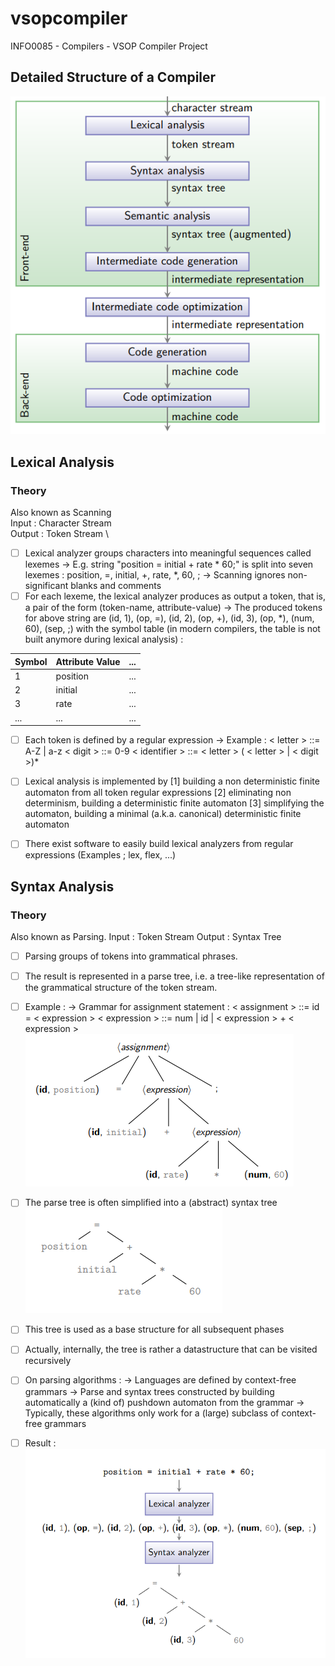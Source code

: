 # vsopcompiler
INFO0085 - Compilers - VSOP Compiler Project

## Detailed Structure of a Compiler

![Local Image](images/structure-of-a-compiler.png)

## Lexical Analysis
### Theory
Also known as Scanning \
Input : Character Stream \
Output : Token Stream \
- [ ] Lexical analyzer groups characters into meaningful sequences called lexemes
-> E.g. string "position = initial + rate * 60;" is split into seven lexemes : position, =, initial, +, rate, *, 60, ;
-> Scanning ignores non-significant blanks and comments
- [ ] For each lexeme, the lexical analyzer produces as output a token, that is, a pair of the form (token-name, attribute-value)
-> The produced tokens for above string are
(id, 1), (op, =), (id, 2), (op, +), (id, 3), (op, *), (num, 60), (sep, \;) with the symbol table (in modern compilers, the table is not built anymore during lexical analysis) :

| Symbol | Attribute Value              | ... |
|-----------|-------------------|-------------------------------------|
| 1 | position   | ... |
| 2 | initial   | ... |
| 3 | rate       | ... |
| ... | ... | ... |

- [ ] Each token is defined by a regular expression
-> Example :
    < letter > ::= A-Z | a-z
    < digit > ::= 0-9
    < identifier > ::= < letter > ( < letter > | < digit >)*

- [ ] Lexical analysis is implemented by 
    [1] building a non deterministic finite automaton from all token regular expressions
    [2] eliminating non determinism, building a deterministic finite automaton
    [3] simplifying the automaton, building a minimal (a.k.a. canonical) deterministic finite automaton

- [ ] There exist software to easily build lexical analyzers from regular expressions (Examples ; lex, flex, ...)

## Syntax Analysis
### Theory
Also known as Parsing.
Input : Token Stream
Output : Syntax Tree
- [ ] Parsing groups of tokens into grammatical phrases.
- [ ] The result is represented in a parse tree, i.e. a tree-like representation of the grammatical structure of the token stream.
- [ ] Example :
    -> Grammar for assignment statement :
    < assignment > ::= id = < expression >
    < expression > ::= num | id | < expression > + < expression >
    ![Local Image](images/syntax-analysis-ast-not-simplified.PNG)
- [ ] The parse tree is often simplified into a (abstract) syntax tree
    ![Local Image](images/syntax-analysis-ast.PNG)
- [ ] This tree is used as a base structure for all subsequent phases
- [ ] Actually, internally, the tree is rather a datastructure that can be visited recursively
- [ ] On parsing algorithms :
    -> Languages are defined by context-free grammars
    -> Parse and syntax trees constructed by building automatically a (kind of) pushdown automaton from the grammar
    -> Typically, these algorithms only work for a (large) subclass of context-free grammars

- [ ] Result :
    ![Local Image](images/syntax-analysis-result.PNG)